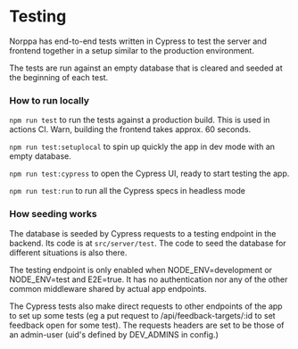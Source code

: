 # Testing

Norppa has end-to-end tests written in Cypress to test the server and frontend together in a setup similar to the production environment.

The tests are run against an empty database that is cleared and seeded at the beginning of each test.

### How to run locally

`npm run test` to run the tests against a production build. This is used in actions CI. Warn, building the frontend takes approx. 60 seconds.

`npm run test:setuplocal` to spin up quickly the app in dev mode with an empty database.

`npm run test:cypress` to open the Cypress UI, ready to start testing the app.

`npm run test:run` to run all the Cypress specs in headless mode

### How seeding works

The database is seeded by Cypress requests to a testing endpoint in the backend. Its code is at `src/server/test`. The code to seed the database for different situations is also there.

The testing endpoint is only enabled when NODE_ENV=development or NODE_ENV=test and E2E=true. It has no authentication nor any of the other common middleware shared by actual app endpoints.

The Cypress tests also make direct requests to other endpoints of the app to set up some tests (eg a put request to /api/feedback-targets/:id to set feedback open for some test).
The requests headers are set to be those of an admin-user (uid's defined by DEV_ADMINS in config.)
